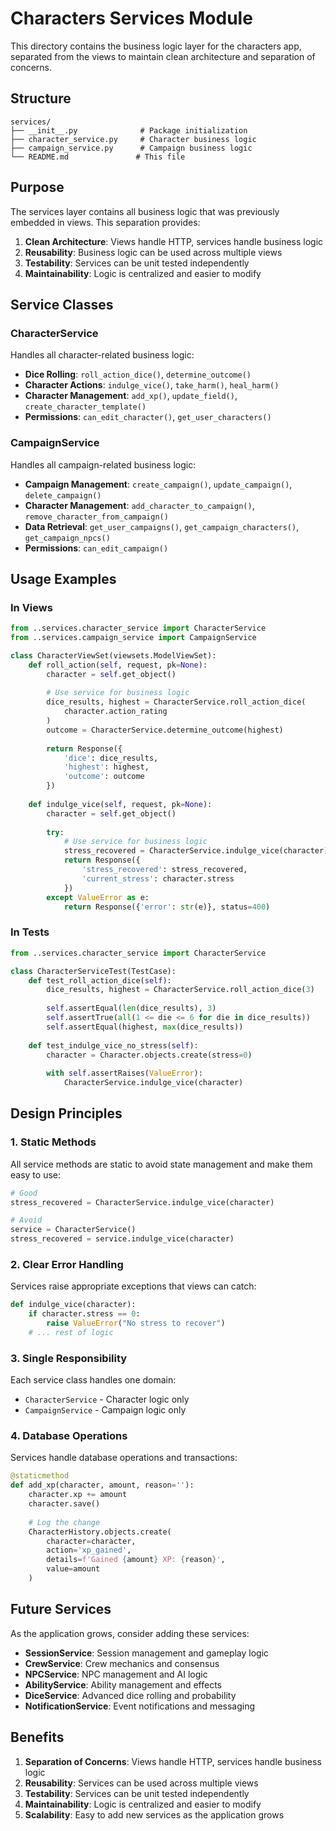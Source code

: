 # Characters Services Module

This directory contains the business logic layer for the characters app, separated from the views to maintain clean architecture and separation of concerns.

## Structure

```
services/
├── __init__.py              # Package initialization
├── character_service.py     # Character business logic
├── campaign_service.py      # Campaign business logic
└── README.md               # This file
```

## Purpose

The services layer contains all business logic that was previously embedded in views. This separation provides:

1. **Clean Architecture**: Views handle HTTP, services handle business logic
2. **Reusability**: Business logic can be used across multiple views
3. **Testability**: Services can be unit tested independently
4. **Maintainability**: Logic is centralized and easier to modify

## Service Classes

### CharacterService

Handles all character-related business logic:

- **Dice Rolling**: `roll_action_dice()`, `determine_outcome()`
- **Character Actions**: `indulge_vice()`, `take_harm()`, `heal_harm()`
- **Character Management**: `add_xp()`, `update_field()`, `create_character_template()`
- **Permissions**: `can_edit_character()`, `get_user_characters()`

### CampaignService

Handles all campaign-related business logic:

- **Campaign Management**: `create_campaign()`, `update_campaign()`, `delete_campaign()`
- **Character Management**: `add_character_to_campaign()`, `remove_character_from_campaign()`
- **Data Retrieval**: `get_user_campaigns()`, `get_campaign_characters()`, `get_campaign_npcs()`
- **Permissions**: `can_edit_campaign()`

## Usage Examples

### In Views

```python
from ..services.character_service import CharacterService
from ..services.campaign_service import CampaignService

class CharacterViewSet(viewsets.ModelViewSet):
    def roll_action(self, request, pk=None):
        character = self.get_object()
        
        # Use service for business logic
        dice_results, highest = CharacterService.roll_action_dice(
            character.action_rating
        )
        outcome = CharacterService.determine_outcome(highest)
        
        return Response({
            'dice': dice_results,
            'highest': highest,
            'outcome': outcome
        })
    
    def indulge_vice(self, request, pk=None):
        character = self.get_object()
        
        try:
            # Use service for business logic
            stress_recovered = CharacterService.indulge_vice(character)
            return Response({
                'stress_recovered': stress_recovered,
                'current_stress': character.stress
            })
        except ValueError as e:
            return Response({'error': str(e)}, status=400)
```

### In Tests

```python
from ..services.character_service import CharacterService

class CharacterServiceTest(TestCase):
    def test_roll_action_dice(self):
        dice_results, highest = CharacterService.roll_action_dice(3)
        
        self.assertEqual(len(dice_results), 3)
        self.assertTrue(all(1 <= die <= 6 for die in dice_results))
        self.assertEqual(highest, max(dice_results))
    
    def test_indulge_vice_no_stress(self):
        character = Character.objects.create(stress=0)
        
        with self.assertRaises(ValueError):
            CharacterService.indulge_vice(character)
```

## Design Principles

### 1. Static Methods
All service methods are static to avoid state management and make them easy to use:

```python
# Good
stress_recovered = CharacterService.indulge_vice(character)

# Avoid
service = CharacterService()
stress_recovered = service.indulge_vice(character)
```

### 2. Clear Error Handling
Services raise appropriate exceptions that views can catch:

```python
def indulge_vice(character):
    if character.stress == 0:
        raise ValueError("No stress to recover")
    # ... rest of logic
```

### 3. Single Responsibility
Each service class handles one domain:

- `CharacterService` - Character logic only
- `CampaignService` - Campaign logic only

### 4. Database Operations
Services handle database operations and transactions:

```python
@staticmethod
def add_xp(character, amount, reason=''):
    character.xp += amount
    character.save()
    
    # Log the change
    CharacterHistory.objects.create(
        character=character,
        action='xp_gained',
        details=f'Gained {amount} XP: {reason}',
        value=amount
    )
```

## Future Services

As the application grows, consider adding these services:

- **SessionService**: Session management and gameplay logic
- **CrewService**: Crew mechanics and consensus
- **NPCService**: NPC management and AI logic
- **AbilityService**: Ability management and effects
- **DiceService**: Advanced dice rolling and probability
- **NotificationService**: Event notifications and messaging

## Benefits

1. **Separation of Concerns**: Views handle HTTP, services handle business logic
2. **Reusability**: Services can be used across multiple views
3. **Testability**: Services can be unit tested independently
4. **Maintainability**: Logic is centralized and easier to modify
5. **Scalability**: Easy to add new services as the application grows 